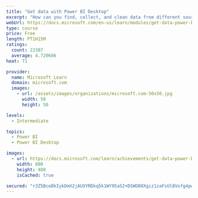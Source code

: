 ```yaml
---
title: "Get data with Power BI Desktop"
excerpt: "How can you find, collect, and clean data from different sources? Power BI is a tool for making sense of your data. You will learn tricks to make data-gathering easier."
webUrl: https://docs.microsoft.com/en-us/learn/modules/get-data-power-bi/
type: course
price: Free
length: PT1H15M
ratings:
  count: 22387
  average: 4.720686
heat: 71

provider:
  name: Microsoft Learn
  domain: microsoft.com
  images:
    - url: /assets/images/organizations/microsoft.com-50x50.jpg
      width: 50
      height: 50

levels:
  - Intermediate

topics:
  - Power BI
  - Power BI Desktop

images:
  - url: https://docs.microsoft.com/learn/achievements/get-data-power-bi-desktop-social.png
    width: 800
    height: 400
    isCached: true

secured: "r3Z5BceBkIykDmX2jAUXYRDkq5k1WY95aS2+DSWO08Xgiz1zaFsUl8Vxfg4pwuRxhUZdEmRHFAcIW9VeF2EOYBO7PdVdTohLBmfin/pe+nerJJN/ywEdcBYHTqBrEifRE0s/4OUii0vE3GTZYeCHdA2LDdjsu0QX/W5xw6/3gG8WQNHhI/yIkkeJb5srb5mO6i44Gs5C8P3qvD6nJvrrx6sRLTYQQ4Z8wG3yrVWGcFUu8DwLbsAaAKHh6WBkeoO7nI9XoN+TTg1bvNW/J/vqzuk9QIb3Zni+8wfIKhQ/7GaOr6C7nESc6G6J3o9zqDbmSVV/WxL3F/52Ocanha6qATco62tHAQ1pRjlOzNfpCf82Z8pYqp1QsWECytsPTovLea3ktWEwM8ckQcULe+v6W7LjsvNuBBl3EU6iSHrbkGVCUKLuiuh3iNPEK1DFlC2+;zgHA2vAwWdJYYgs7+TuC6w=="
---
```



